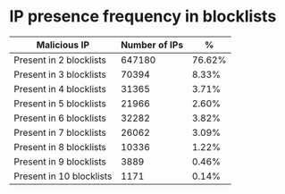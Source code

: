 # IP presence frequency in blocklists
| Malicious IP | Number of IPs | % |
|----|----|----|
| Present in 2 blocklists | 647180 | 76.62% |
| Present in 3 blocklists | 70394 | 8.33% |
| Present in 4 blocklists | 31365 | 3.71% |
| Present in 5 blocklists | 21966 | 2.60% |
| Present in 6 blocklists | 32282 | 3.82% |
| Present in 7 blocklists | 26062 | 3.09% |
| Present in 8 blocklists | 10336 | 1.22% |
| Present in 9 blocklists | 3889 | 0.46% |
| Present in 10 blocklists | 1171 | 0.14% |
